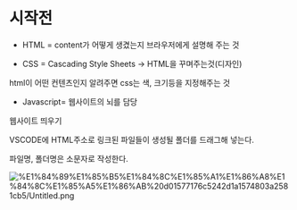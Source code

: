 # 시작전

- HTML = content가 어떻게 생겼는지 브라우저에게 설명해 주는 것

- CSS = Cascading Style Sheets → HTML을 꾸며주는것(디자인)

html이 어떤 컨텐츠인지 알려주면 css는 색, 크기등을 지정해주는 것

- Javascript= 웹사이트의 뇌를 담당

웹사이트 띄우기

VSCODE에 HTML주소로 링크된 파일들이 생성될 폴더를 드래그해 넣는다.

파일명, 폴더명은 소문자로 작성한다.

![%E1%84%89%E1%85%B5%E1%84%8C%E1%85%A1%E1%86%A8%E1%84%8C%E1%85%A5%E1%86%AB%20d01577176c5242d1a1574803a2581cb5/Untitled.png](%E1%84%89%E1%85%B5%E1%84%8C%E1%85%A1%E1%86%A8%E1%84%8C%E1%85%A5%E1%86%AB%20d01577176c5242d1a1574803a2581cb5/Untitled.png)
